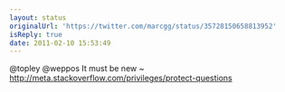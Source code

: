 ```yaml
---
layout: status
originalUrl: 'https://twitter.com/marcgg/status/35728150658813952'
isReply: true
date: 2011-02-10 15:53:49
---
```


@topley @weppos It must be new ~ http://meta.stackoverflow.com/privileges/protect-questions
